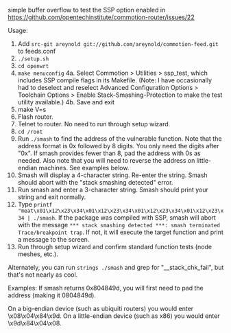 simple buffer overflow to test the SSP option enabled in
https://github.com/opentechinstitute/commotion-router/issues/22

Usage:
1. Add `src-git areynold git://github.com/areynold/commotion-feed.git` to feeds.conf
2. `./setup.sh`
3. `cd openwrt`
4. `make menuconfig`
4a. Select Commotion > Utilities > ssp_test, which includes SSP compile flags in its Makefile. (Note: I have occasionally had to deselect and reselect Advanced Configuration Options > Toolchain Options > Enable Stack-Smashing-Protection to make the test utility available.)
4b. Save and exit
5. make V=s
6. Flash router. 
7. Telnet to router. No need to run through setup wizard.
8. `cd /root`
9. Run `./smash` to find the address of the vulnerable function. Note that the address format is 0x followed by 8 digits. You only need the digits after "0x". If smash provides fewer than 8, pad the address with 0s as needed. Also note that you will need to reverse the address on little-endian machines. See examples below.
10. Smash will display a 4-character string. Re-enter the string. Smash should abort with the "stack smashing detected" error.
11. Run smash and enter a 3-character string. Smash should print your string and exit normally.
12. Type `printf "meat\x01\x12\x23\x34\x01\x12\x23\x34\x01\x12\x23\x34\x01\x12\x23\x34 | ./smash`.  If the package was compiled with SSP, smash will abort with the message `*** stack smashing detected ***: smash terminated
Trace/breakpoint trap`. If not, it will execute the target function and print a message to the screen.
13. Run through setup wizard and confirm standard function tests (node meshes, etc.).

Alternately, you can run `strings ./smash` and grep for "__stack_chk_fail", but that's not nearly as cool.

Examples:
If smash returns 0x804849d, you will first need to pad the address (making it 0804849d).

On a big-endian device (such as ubiquiti routers) you would enter \x08\x04\x84\x9d.
On a little-endian device (such as x86) you would enter \x9d\x84\x04\x08.
